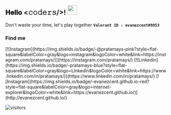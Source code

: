 <h2>𝐇𝐞𝐥𝐥𝐨 <𝚌𝚘𝚍𝚎𝚛𝚜/>! <img src="https://emojis.slackmojis.com/emojis/images/1531849430/4246/blob-sunglasses.gif?1531849430" width="30"/></h2> 

Don't waste your time, let's play together **`Valorant ID : evanezcent#8053`**

<h3>Find me</h3>
[![Instagram](https://img.shields.io/badge/-@pratamays-pink?style=flat-square&labelColor=gray&logo=instagram&logoColor=white&link=https://instagram.com/pratamays/)](https://instagram.com/pratamays/)
[![Linkedin](https://img.shields.io/badge/-pratamays-blue?style=flat-square&labelColor=gray&logo=Linkedin&logoColor=white&link=https://www.linkedin.com/in/pratamays/)](https://www.linkedin.com/in/pratamays/)
[![Instagram](https://img.shields.io/badge/-evanezcent.github.io-red?style=flat-square&labelColor=gray&logo=internet-explorer&logoColor=white&link=https://evanezcent.github.io/)](http://evanezcent.github.io/)

![visitors](https://visitor-badge.laobi.icu/badge?page_id=evanezcent.evanezcent)
